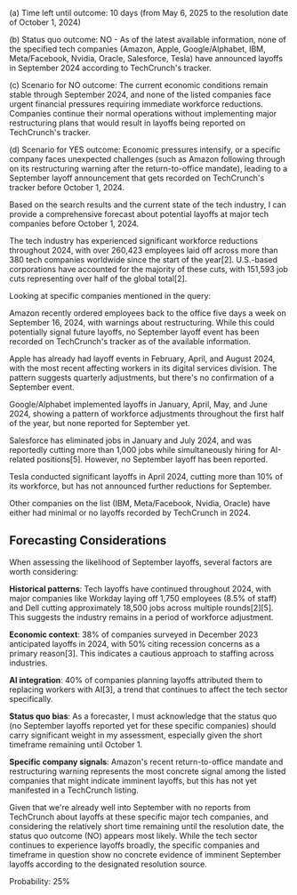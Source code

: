(a) Time left until outcome: 10 days (from May 6, 2025 to the resolution date of October 1, 2024)

(b) Status quo outcome: NO - As of the latest available information, none of the specified tech companies (Amazon, Apple, Google/Alphabet, IBM, Meta/Facebook, Nvidia, Oracle, Salesforce, Tesla) have announced layoffs in September 2024 according to TechCrunch's tracker.

(c) Scenario for NO outcome: The current economic conditions remain stable through September 2024, and none of the listed companies face urgent financial pressures requiring immediate workforce reductions. Companies continue their normal operations without implementing major restructuring plans that would result in layoffs being reported on TechCrunch's tracker.

(d) Scenario for YES outcome: Economic pressures intensify, or a specific company faces unexpected challenges (such as Amazon following through on its restructuring warning after the return-to-office mandate), leading to a September layoff announcement that gets recorded on TechCrunch's tracker before October 1, 2024.

Based on the search results and the current state of the tech industry, I can provide a comprehensive forecast about potential layoffs at major tech companies before October 1, 2024.

The tech industry has experienced significant workforce reductions throughout 2024, with over 260,423 employees laid off across more than 380 tech companies worldwide since the start of the year[2]. U.S.-based corporations have accounted for the majority of these cuts, with 151,593 job cuts representing over half of the global total[2].

Looking at specific companies mentioned in the query:

Amazon recently ordered employees back to the office five days a week on September 16, 2024, with warnings about restructuring. While this could potentially signal future layoffs, no September layoff event has been recorded on TechCrunch's tracker as of the available information.

Apple has already had layoff events in February, April, and August 2024, with the most recent affecting workers in its digital services division. The pattern suggests quarterly adjustments, but there's no confirmation of a September event.

Google/Alphabet implemented layoffs in January, April, May, and June 2024, showing a pattern of workforce adjustments throughout the first half of the year, but none reported for September yet.

Salesforce has eliminated jobs in January and July 2024, and was reportedly cutting more than 1,000 jobs while simultaneously hiring for AI-related positions[5]. However, no September layoff has been reported.

Tesla conducted significant layoffs in April 2024, cutting more than 10% of its workforce, but has not announced further reductions for September.

Other companies on the list (IBM, Meta/Facebook, Nvidia, Oracle) have either had minimal or no layoffs recorded by TechCrunch in 2024.

## Forecasting Considerations

When assessing the likelihood of September layoffs, several factors are worth considering:

**Historical patterns**: Tech layoffs have continued throughout 2024, with major companies like Workday laying off 1,750 employees (8.5% of staff) and Dell cutting approximately 18,500 jobs across multiple rounds[2][5]. This suggests the industry remains in a period of workforce adjustment.

**Economic context**: 38% of companies surveyed in December 2023 anticipated layoffs in 2024, with 50% citing recession concerns as a primary reason[3]. This indicates a cautious approach to staffing across industries.

**AI integration**: 40% of companies planning layoffs attributed them to replacing workers with AI[3], a trend that continues to affect the tech sector specifically.

**Status quo bias**: As a forecaster, I must acknowledge that the status quo (no September layoffs reported yet for these specific companies) should carry significant weight in my assessment, especially given the short timeframe remaining until October 1.

**Specific company signals**: Amazon's recent return-to-office mandate and restructuring warning represents the most concrete signal among the listed companies that might indicate imminent layoffs, but this has not yet manifested in a TechCrunch listing.

Given that we're already well into September with no reports from TechCrunch about layoffs at these specific major tech companies, and considering the relatively short time remaining until the resolution date, the status quo outcome (NO) appears most likely. While the tech sector continues to experience layoffs broadly, the specific companies and timeframe in question show no concrete evidence of imminent September layoffs according to the designated resolution source.

Probability: 25%